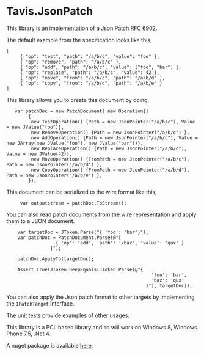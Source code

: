 # Tavis.JsonPatch

This library is an implementation of a Json Patch [RFC 6902](http://tools.ietf.org/html/rfc6902).  


The default example from the specification looks like this,

	[
	     { "op": "test", "path": "/a/b/c", "value": "foo" },
	     { "op": "remove", "path": "/a/b/c" },
	     { "op": "add", "path": "/a/b/c", "value": ["foo", "bar"] },
	     { "op": "replace", "path": "/a/b/c", "value": 42 },
	     { "op": "move", "from": "/a/b/c", "path": "/a/b/d" },
	     { "op": "copy", "from": "/a/b/d", "path": "/a/b/e" }
	]

This library allows you to create this document by doing, 


       var patchDoc = new PatchDocument( new Operation[]
            {
             new TestOperation() {Path = new JsonPointer("/a/b/c"), Value = new JValue("foo")}, 
             new RemoveOperation() {Path = new JsonPointer("/a/b/c") }, 
             new AddOperation() {Path = new JsonPointer("/a/b/c"), Value = new JArray(new JValue("foo"), new JValue("bar"))}, 
             new ReplaceOperation() {Path = new JsonPointer("/a/b/c"), Value = new JValue(42)}, 
             new MoveOperation() {FromPath = new JsonPointer("/a/b/c"), Path = new JsonPointer("/a/b/d") }, 
             new CopyOperation() {FromPath = new JsonPointer("/a/b/d"), Path = new JsonPointer("/a/b/e") }, 
            });

This document can be serialized to the wire format like this,

         var outputstream = patchDoc.ToStream();

You can also read patch documents from the wire representation and apply them to a JSON document.
	
	    var targetDoc = JToken.Parse("{ 'foo': 'bar'}");
        var patchDoc = PatchDocument.Parse(@"[
                      { 'op': 'add', 'path': '/baz', 'value': 'qux' }
                    ]");

        patchDoc.ApplyTo(targetDoc);

        Assert.True(JToken.DeepEquals(JToken.Parse(@"{
                                                         'foo': 'bar',
                                                         'baz': 'qux'
                                                       }"), targetDoc));


You can also apply the Json patch format to other targets by implementing the `IPatchTarget` interface.

The unit tests provide examples of other usages.

This library is a PCL based library and so will work on Windows 8, Windows Phone 7.5, .Net 4.

A nuget package is available [here](http://www.nuget.org/packages/Tavis.JsonPatch).